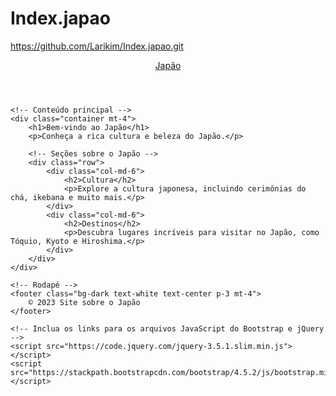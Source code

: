 # Index.japao

https://github.com/Larikim/Index.japao.git

<!DOCTYPE html>
<html lang="pt-BR">
<head>
    <meta charset="UTF-8">
    <meta name="viewport" content="width=device-width, initial-scale=1.0">
    <title>Site sobre o Japão</title>
    <!-- Inclua os links para os arquivos CSS do Bootstrap -->
    <link rel="stylesheet" href="https://stackpath.bootstrapcdn.com/bootstrap/4.5.2/css/bootstrap.min.css">
</head>
<body>
    <!-- Cabeçalho -->
    <header>
        <nav class="navbar navbar-expand-lg navbar-dark bg-primary">
            <a class="navbar-brand" href="#">Japão</a>
        </nav>
    </header>

    <!-- Conteúdo principal -->
    <div class="container mt-4">
        <h1>Bem-vindo ao Japão</h1>
        <p>Conheça a rica cultura e beleza do Japão.</p>

        <!-- Seções sobre o Japão -->
        <div class="row">
            <div class="col-md-6">
                <h2>Cultura</h2>
                <p>Explore a cultura japonesa, incluindo cerimônias do chá, ikebana e muito mais.</p>
            </div>
            <div class="col-md-6">
                <h2>Destinos</h2>
                <p>Descubra lugares incríveis para visitar no Japão, como Tóquio, Kyoto e Hiroshima.</p>
            </div>
        </div>
    </div>

    <!-- Rodapé -->
    <footer class="bg-dark text-white text-center p-3 mt-4">
        © 2023 Site sobre o Japão
    </footer>

    <!-- Inclua os links para os arquivos JavaScript do Bootstrap e jQuery -->
    <script src="https://code.jquery.com/jquery-3.5.1.slim.min.js"></script>
    <script src="https://stackpath.bootstrapcdn.com/bootstrap/4.5.2/js/bootstrap.min.js"></script>
</body>
</html>
